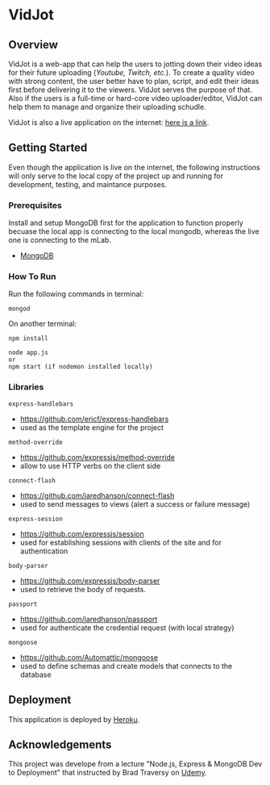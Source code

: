 # VidJot
## Overview
VidJot is a web-app that can help the users to jotting down their video ideas for their future uploading (*Youtube, Twitch, etc.*). To create a quality video with strong content, the user better have to plan, script, and edit their ideas first before delivering it to the viewers. VidJot serves the purpose of that. Also if the users is a full-time or hard-core video uploader/editor, VidJot can help them to manage and organize their uploading schudle.

VidJot is also a live application on the internet: [here is a link](https://evening-hollows-65498.herokuapp.com/).

## Getting Started
Even though the application is live on the internet, the following instructions will only serve to the local copy of the project up and running for development, testing, and maintance purposes.

### Prerequisites
Install and setup MongoDB first for the application to function properly becuase the local app is connecting to the local mongodb, whereas the live one is connecting to the mLab.
  * [MongoDB](https://docs.mongodb.com/manual/tutorial/install-mongodb-on-os-x/?_ga=2.235436548.4094096.1533414753-345378373.1529090851)

### How To Run
Run the following commands in terminal:
```
mongod
```
On another terminal:
```
npm install
```
```
node app.js
or
npm start (if nodemon installed locally)
```
### Libraries
```
express-handlebars
```
* https://github.com/ericf/express-handlebars
* used as the template engine for the project
```
method-override
```
* https://github.com/expressjs/method-override
* allow to use HTTP verbs on the client side
```
connect-flash
```
* https://github.com/jaredhanson/connect-flash
* used to send messages to views (alert a success or failure message)
```
express-session
```
* https://github.com/expressjs/session
* used for establishing sessions with clients of the site and for authentication
```
body-parser
```
* https://github.com/expressjs/body-parser
* used to retrieve the body of requests.
```
passport
```
* https://github.com/jaredhanson/passport
* used for authenticate the credential request (with local strategy)
```
mongoose
```
* https://github.com/Automattic/mongoose
* used to define schemas and create models that connects to the database

## Deployment
This application is deployed by [Heroku](https://www.heroku.com/).

## Acknowledgements
This project was develope from a lecture "Node.js, Express & MongoDB Dev to Deployment" that instructed by Brad Traversy on [Udemy](https://www.udemy.com/nodejs-express-mongodb-dev-to-deployment/). 
